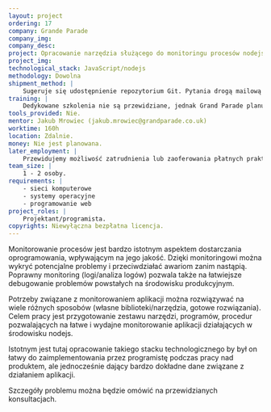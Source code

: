```yaml
---
layout: project
ordering: 17
company: Grande Parade
company_img:
company_desc:
project: Opracowanie narzędzia służącego do monitoringu procesów nodejs
project_img:
technological_stack: JavaScript/nodejs
methodology: Dowolna
shipment_method: |
    Sugeruje się udostępnienie repozytorium Git. Pytania drogą mailową lub na konsultacjach w siedzibie firmy Grand Parade, 2h w tygodniu.
training: |
    Dedykowane szkolenia nie są przewidziane, jednak Grand Parade planuje prowadzić cykl warsztatów na Uniwersytecie w przyszłym semestrze, gdzie będzie poruszana tematyka związana z podstawami wykorzystywanej technologii (JavaScript/nodejs).
tools_provided: Nie.
mentor: Jakub Mrowiec (jakub.mrowiec@grandparade.co.uk)
worktime: 160h
location: Zdalnie.
money: Nie jest planowana.
later_employment: |
    Przewidujemy możliwość zatrudnienia lub zaoferowania płatnych praktyk.
team_size: |
    1 - ­2 osoby.
requirements: |
    - sieci komputerowe
    - systemy operacyjne
    - programowanie web
project_roles: |
    Projektant/programista.
copyrights: Niewyłączna bezpłatna licencja.
---
```

Monitorowanie procesów jest bardzo istotnym aspektem dostarczania oprogramowania, wpływającym na jego jakość. Dzięki monitoringowi można wykryć potencjalne problemy i przeciwdziałać awariom zanim nastąpią. Poprawny monitoring (logi/analiza logów) pozwala także na łatwiejsze debugowanie problemów powstałych na środowisku produkcyjnym.

Potrzeby związane z monitorowaniem aplikacji można rozwiązywać na wiele różnych sposobów (własne biblioteki/narzędzia, gotowe rozwiązania). Celem pracy jest przygotowanie zestawu narzędzi, programów, procedur pozwalających na łatwe i wydajne monitorowanie aplikacji działających w środowisku nodejs.

Istotnym jest tutaj opracowanie takiego stacku technologicznego by był on łatwy do zaimplementowania przez programistę podczas pracy nad produktem, ale jednocześnie dający bardzo dokładne dane związane z działaniem aplikacji.

Szczegóły problemu można będzie omówić na przewidzianych konsultacjach.